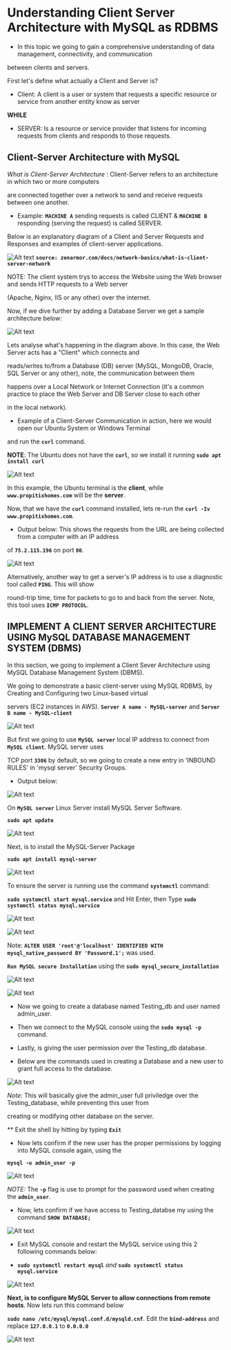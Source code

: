 # Understanding Client Server Architecture with MySQL as RDBMS

- In this topic we going to gain a comprehensive understanding of data management, connectivity, and communication

between clients and servers.

First let's define what actually a Client and Server is?

- Client: A client is a user or system that requests a specific resource or service from another entity know as server

**WHILE**

- SERVER: Is a resource or service provider that listens for incoming requests from clients and responds to those requests.                                        

## Client-Server Architecture with MySQL

*What is Client-Server Architecture* : Client-Server refers to an architecture in which two or more computers

are connected together over a network to send and receive requests between one another.

- Example: **`MACHINE A`** sending requests is called CLIENT & **`MACHINE B`** responding (serving the request) is called SERVER. 

Below is an explanatory diagram of a Client and Server Requests and Responses and examples of client-server applications.

![Alt text](Images/client-server-network.png)
**`source: zenarmor.com/docs/network-basics/what-is-client-server-network`**

NOTE: The client system trys to access the Website using the Web browser and sends HTTP requests to a Web server 

(Apache, Nginx, IIS or any other) over the internet.

Now, if we dive further by adding a Database Server we get a sample architecture below:

![Alt text](<Images/client-server db.png>)

Lets analyse what's happening in the diagram above. In this case, the Web Server acts has a "Client" which connects and

reads/writes to/from a Database (DB) server (MySQL, MongoDB, Oracle, SQL Server or any other), note, the communication between them 

happens over a Local Network or Internet Connection (it's a common practice to place the Web Server and DB Server close to each other 

in the local network).

- Example of a Client-Server Communication in action, here we would open our Ubuntu System or Windows Terminal 

and run the **`curl`** command.

**NOTE**: The Ubuntu does not have the **`curl`**, so we install it running **`sudo apt install curl`**

![Alt text](<Images/curl cmd.png>)

In this example, the Ubuntu terminal is the **client**, while **`www.propitixhomes.com`** will be the **server**.

Now, that we have the **`curl`** command installed, lets re-run the **`curl -Iv www.propitixhomes.com`**. 

- Output below: This shows the requests from the URL are being collected from a computer with an IP address

of **`75.2.115.196`** on port **`80`**.

![Alt text](<Images/curl www.png>)

Alternatively, another way to get a server's IP address is to use a diagnostic tool called **`PING`**. This will show 

round-trip time, time for packets to go to and back from the server. Note, this tool uses **`ICMP PROTOCOL`**.

## IMPLEMENT A CLIENT SERVER ARCHITECTURE USING MySQL DATABASE MANAGEMENT SYSTEM (DBMS)

In this section, we going to implement a Client Sever Architecture using MySQL Database Management System (DBMS).

We going to demonstrate a basic client-server using MySQL RDBMS, by Creating and Configuring two Linux-based virtual 

servers (EC2 instances in AWS). **`Server A name - MySQL-server`** and **`Server B name - MySQL-client`**

![Alt text](Images/instances.png)

 But first we going to use **`MySQL server`** local IP address to connect from **`MySQL client`**. MySQL server uses 
 
 TCP port **`3306`** by default, so we going to create a new entry in 'INBOUND RULES' in 'mysql server' Security Groups.

- Output below:

![Alt text](<Images/edit inbound rules.png>)

On **`MySQL server`** Linux Server install MySQL Server Software. 

**`sudo apt update`**

![Alt text](<Images/sudo apt update.png>)

Next, is to install the MySQL-Server Package

**`sudo apt install mysql-server`**

![Alt text](<Images/mysql install.png>)

To ensure the server is running use the command **`systemctl`** command:

**`sudo systemctl start mysql.service`** and Hit Enter, then Type **`sudo systemctl status mysql.service`** 

![Alt text](<Images/mysql status.png>)


![Alt text](<Images/sql set up.png>)

Note: **`ALTER USER 'root'@'localhost' IDENTIFIED WITH mysql_native_password BY 'Password.1';`** was used.

**`Run MySQL secure Installation`** using the **`sudo mysql_secure_installation`**

![Alt text](<Images/secure install.png>)

![Alt text](<Images/secure install B.png>)

- Now we going to create a database named Testing_db and user named admin_user.

- Then we connect to the MySQL console using the **`sudo mysql -p`** command.

- Lastly, is giving the user permission over the Testing_db database.

- Below are the commands used in creating a Database and a new user to grant full access to the database.

![Alt text](<Images/database creation.png>)

*Note:* This will basically give the admin_user full priviledge over the Testing_database, while preventing this user from 

creating or modifying other database on the server.

** Exit the shell by hitting by typing **`Exit`**

- Now lets confirm if the new user has the proper permissions by logging into MySQL console again, using the 

**`mysql -u admin_user -p`**

![Alt text](<Images/admin user test.png>)

*NOTE:* The **`-p`** flag is use to prompt for the password used when creating the **`admin_user`**.

- Now, lets confirm if we have access to Testing_databse my using the command **`SHOW DATABASE;`**

![Alt text](<Images/show database.png>)

- Exit MySQL console and restart the MySQL service using this 2 following commands below:

- **`sudo systemctl restart mysql`** *and* **`sudo systemctl status mysql.service`** 

![Alt text](<Images/restart service.png>)

**Next, is to configure MySQL Server to allow connections from remote hosts**. Now lets run this command below

**`sudo nano /etc/mysql/mysql.conf.d/mysqld.cnf`**. Edit the **`bind-address`** and replace **`127.0.0.1`** to **`0.0.0.0`**

![Alt text](<Images/edit localhost.png>)









